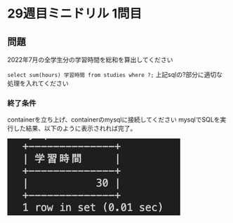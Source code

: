 # 29週目ミニドリル 1問目

## 問題

2022年7月の全学生分の学習時間を総和を算出してください

`select sum(hours) 学習時間 from studies where ?;`
上記sqlの?部分に適切な処理を入れてください

### 終了条件
containerを立ち上げ、containerのmysqlに接続してください
mysqlでSQLを実行した結果、以下のように表示されれば完了。

![picture 15](./images/759163bdaa44ebe9560ce8b4d9713937f158bbd426cbe416de527c091a6f549d.png)  
